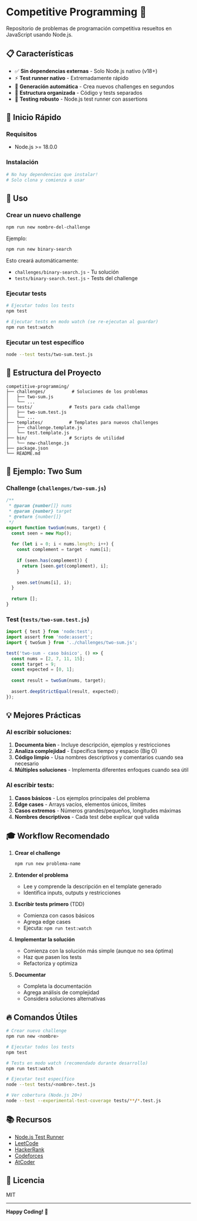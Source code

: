 # Competitive Programming 🚀

Repositorio de problemas de programación competitiva resueltos en JavaScript usando Node.js.

## 📋 Características

- ✅ **Sin dependencias externas** - Solo Node.js nativo (v18+)
- ⚡ **Test runner nativo** - Extremadamente rápido
- 🎯 **Generación automática** - Crea nuevos challenges en segundos
- 📁 **Estructura organizada** - Código y tests separados
- 🧪 **Testing robusto** - Node.js test runner con assertions

## 🚀 Inicio Rápido

### Requisitos
- Node.js >= 18.0.0

### Instalación
```bash
# No hay dependencias que instalar!
# Solo clona y comienza a usar
```

## 📝 Uso

### Crear un nuevo challenge
```bash
npm run new nombre-del-challenge
```

Ejemplo:
```bash
npm run new binary-search
```

Esto creará automáticamente:
- `challenges/binary-search.js` - Tu solución
- `tests/binary-search.test.js` - Tests del challenge

### Ejecutar tests
```bash
# Ejecutar todos los tests
npm test

# Ejecutar tests en modo watch (se re-ejecutan al guardar)
npm run test:watch
```

### Ejecutar un test específico
```bash
node --test tests/two-sum.test.js
```

## 📂 Estructura del Proyecto

```
competitive-programming/
├── challenges/          # Soluciones de los problemas
│   ├── two-sum.js
│   └── ...
├── tests/              # Tests para cada challenge
│   ├── two-sum.test.js
│   └── ...
├── templates/          # Templates para nuevos challenges
│   ├── challenge.template.js
│   └── test.template.js
├── bin/                # Scripts de utilidad
│   └── new-challenge.js
├── package.json
└── README.md
```

## 🎯 Ejemplo: Two Sum

### Challenge (`challenges/two-sum.js`)
```javascript
/**
 * @param {number[]} nums
 * @param {number} target
 * @return {number[]}
 */
export function twoSum(nums, target) {
  const seen = new Map();
  
  for (let i = 0; i < nums.length; i++) {
    const complement = target - nums[i];
    
    if (seen.has(complement)) {
      return [seen.get(complement), i];
    }
    
    seen.set(nums[i], i);
  }
  
  return [];
}
```

### Test (`tests/two-sum.test.js`)
```javascript
import { test } from 'node:test';
import assert from 'node:assert';
import { twoSum } from '../challenges/two-sum.js';

test('two-sum - caso básico', () => {
  const nums = [2, 7, 11, 15];
  const target = 9;
  const expected = [0, 1];
  
  const result = twoSum(nums, target);
  
  assert.deepStrictEqual(result, expected);
});
```

## 💡 Mejores Prácticas

### Al escribir soluciones:
1. **Documenta bien** - Incluye descripción, ejemplos y restricciones
2. **Analiza complejidad** - Especifica tiempo y espacio (Big O)
3. **Código limpio** - Usa nombres descriptivos y comentarios cuando sea necesario
4. **Múltiples soluciones** - Implementa diferentes enfoques cuando sea útil

### Al escribir tests:
1. **Casos básicos** - Los ejemplos principales del problema
2. **Edge cases** - Arrays vacíos, elementos únicos, límites
3. **Casos extremos** - Números grandes/pequeños, longitudes máximas
4. **Nombres descriptivos** - Cada test debe explicar qué valida

## 🎓 Workflow Recomendado

1. **Crear el challenge**
   ```bash
   npm run new problema-name
   ```

2. **Entender el problema**
   - Lee y comprende la descripción en el template generado
   - Identifica inputs, outputs y restricciones

3. **Escribir tests primero** (TDD)
   - Comienza con casos básicos
   - Agrega edge cases
   - Ejecuta: `npm run test:watch`

4. **Implementar la solución**
   - Comienza con la solución más simple (aunque no sea óptima)
   - Haz que pasen los tests
   - Refactoriza y optimiza

5. **Documentar**
   - Completa la documentación
   - Agrega análisis de complejidad
   - Considera soluciones alternativas

## 🔥 Comandos Útiles

```bash
# Crear nuevo challenge
npm run new <nombre>

# Ejecutar todos los tests
npm test

# Tests en modo watch (recomendado durante desarrollo)
npm run test:watch

# Ejecutar test específico
node --test tests/<nombre>.test.js

# Ver cobertura (Node.js 20+)
node --test --experimental-test-coverage tests/**/*.test.js
```

## 📚 Recursos

- [Node.js Test Runner](https://nodejs.org/api/test.html)
- [LeetCode](https://leetcode.com/)
- [HackerRank](https://www.hackerrank.com/)
- [Codeforces](https://codeforces.com/)
- [AtCoder](https://atcoder.jp/)

## 📄 Licencia

MIT

---

**Happy Coding! 🎉**
